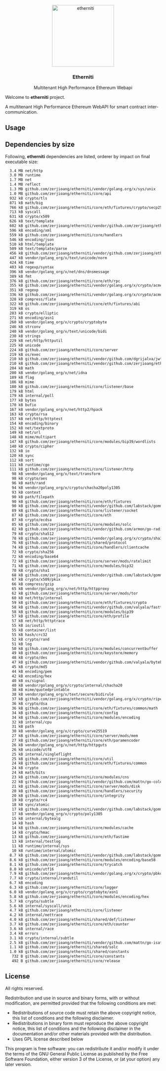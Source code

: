 <p align="center">
  <img style="text-align:center;" width="200px" src="https://upload.wikimedia.org/wikipedia/commons/thumb/0/05/Ethereum_logo_2014.svg/2000px-Ethereum_logo_2014.svg.png" alt="etherniti" />
  <h3 align="center"><b>Etherniti</b></h3>
  <p align="center">Multitenant High Performance Ethereum Webapi</p>
</p>

Welcome to **etherniti** project.

A multitenant High Performance Ethereum WebAPI for smart contract inter-communication.

## Usage

## Dependencies by size

Following, **etherniti** dependencies are listed, orderer by impact on final executable size:

```bash
  3.4 MB net/http
  3.0 MB runtime
  1.7 MB net
  1.4 MB reflect
  1.3 MB github.com/zerjioang/etherniti/vendor/golang.org/x/sys/unix
  1.0 MB github.com/zerjioang/etherniti/core/api
  932 kB crypto/tls
  871 kB math/big
  766 kB github.com/zerjioang/etherniti/core/eth/fixtures/crypto/secp256k1
  713 kB syscall
  631 kB crypto/x509
  626 kB text/template
  602 kB github.com/zerjioang/etherniti/vendor/github.com/zerjioang/etherniti/thirdparty/echo
  596 kB encoding/xml
  559 kB github.com/zerjioang/etherniti/core/handlers
  546 kB encoding/json
  510 kB html/template
  509 kB text/template/parse
  456 kB github.com/zerjioang/etherniti/vendor/github.com/zerjioang/etherniti/thirdparty/echo/middleware
  447 kB vendor/golang_org/x/text/unicode/norm
  424 kB time
  403 kB regexp/syntax
  396 kB vendor/golang_org/x/net/dns/dnsmessage
  389 kB fmt
  376 kB github.com/zerjioang/etherniti/core/eth/rpc
  355 kB github.com/zerjioang/etherniti/vendor/golang.org/x/crypto/acme
  351 kB regexp
  336 kB github.com/zerjioang/etherniti/vendor/golang.org/x/crypto/acme/autocert
  328 kB compress/flate
  322 kB github.com/zerjioang/etherniti/core/eth/fixtures/abi
  319 kB os
  283 kB crypto/elliptic
  271 kB encoding/asn1
  260 kB vendor/golang_org/x/crypto/cryptobyte
  246 kB strconv
  240 kB vendor/golang_org/x/text/unicode/bidi
  230 kB strings
  229 kB net/http/httputil
  225 kB unicode
  224 kB github.com/zerjioang/etherniti/core/server
  219 kB os/exec
  210 kB github.com/zerjioang/etherniti/vendor/github.com/dgrijalva/jwt-go
  210 kB github.com/zerjioang/etherniti/vendor/github.com/zerjioang/etherniti/thirdparty/jwt-go
  204 kB math
  200 kB vendor/golang_org/x/net/idna
  189 kB flag
  186 kB mime
  180 kB github.com/zerjioang/etherniti/core/listener/base
  179 kB html
  179 kB internal/poll
  177 kB bytes
  170 kB bufio
  167 kB vendor/golang_org/x/net/http2/hpack
  163 kB crypto/rsa
  157 kB net/http/httptest
  154 kB encoding/binary
  152 kB net/textproto
  149 kB net/url
  148 kB mime/multipart
  147 kB github.com/zerjioang/etherniti/core/modules/bip39/wordlists
  140 kB crypto/cipher
  132 kB io
  120 kB sync
  112 kB sort
  111 kB runtime/cgo
  111 kB github.com/zerjioang/etherniti/core/listener/http
   98 kB vendor/golang_org/x/text/transform
   98 kB crypto/aes
   96 kB math/rand
   94 kB vendor/golang_org/x/crypto/chacha20poly1305
   93 kB context
   90 kB path/filepath
   90 kB github.com/zerjioang/etherniti/core/eth/fixtures
   90 kB github.com/zerjioang/etherniti/vendor/github.com/labstack/gommon/log
   89 kB github.com/zerjioang/etherniti/core/listener/socket
   87 kB github.com/zerjioang/etherniti/core/eth
   87 kB crypto/ecdsa
   85 kB github.com/zerjioang/etherniti/core/modules/solc
   82 kB github.com/zerjioang/etherniti/vendor/github.com/armon/go-radix
   79 kB crypto/sha512
   78 kB github.com/zerjioang/etherniti/vendor/golang.org/x/crypto/sha3
   76 kB github.com/zerjioang/etherniti/shared/protocol
   74 kB github.com/zerjioang/etherniti/core/handlers/clientcache
   72 kB crypto/sha256
   72 kB encoding/base64
   72 kB github.com/zerjioang/etherniti/core/server/mods/ratelimit
   71 kB github.com/zerjioang/etherniti/core/modules/bip32
   70 kB crypto/sha1
   68 kB github.com/zerjioang/etherniti/vendor/github.com/labstack/gommon/color
   67 kB crypto/x509/pkix
   66 kB compress/gzip
   65 kB vendor/golang_org/x/net/http/httpproxy
   62 kB github.com/zerjioang/etherniti/core/server/mods/tor
   60 kB net/http/internal
   59 kB github.com/zerjioang/etherniti/core/eth/fixtures/crypto
   58 kB github.com/zerjioang/etherniti/vendor/github.com/valyala/fasttemplate
   58 kB github.com/zerjioang/etherniti/core/modules/bip39
   57 kB github.com/zerjioang/etherniti/core/eth/profile
   57 kB net/http/httptrace
   55 kB io/ioutil
   55 kB container/list
   55 kB hash/crc32
   52 kB crypto/rand
   51 kB log
   50 kB github.com/zerjioang/etherniti/core/modules/concurrentbuffer
   49 kB github.com/zerjioang/etherniti/core/keystore/memory
   48 kB crypto/des
   47 kB github.com/zerjioang/etherniti/vendor/github.com/valyala/bytebufferpool
   45 kB crypto/md5
   44 kB encoding/pem
   42 kB encoding/hex
   40 kB os/signal
   40 kB vendor/golang_org/x/crypto/internal/chacha20
   38 kB mime/quotedprintable
   38 kB vendor/golang_org/x/text/secure/bidirule
   37 kB github.com/zerjioang/etherniti/vendor/golang.org/x/crypto/ripemd160
   36 kB crypto/dsa
   36 kB github.com/zerjioang/etherniti/core/eth/fixtures/common/math
   34 kB github.com/zerjioang/etherniti/core/config
   34 kB github.com/zerjioang/etherniti/core/modules/encoding
   32 kB internal/cpu
   31 kB path
   30 kB vendor/golang_org/x/crypto/curve25519
   27 kB github.com/zerjioang/etherniti/core/server/mods/mem
   27 kB github.com/zerjioang/etherniti/core/eth/paramencoder
   26 kB vendor/golang_org/x/net/http/httpguts
   26 kB unicode/utf8
   25 kB internal/singleflight
   25 kB github.com/zerjioang/etherniti/core/util
   24 kB github.com/zerjioang/etherniti/core/eth/fixtures/common
   24 kB crypto
   24 kB math/bits
   23 kB github.com/zerjioang/etherniti/core/modules/cns
   22 kB github.com/zerjioang/etherniti/vendor/github.com/mattn/go-colorable
   21 kB github.com/zerjioang/etherniti/core/server/mods/disk
   20 kB github.com/zerjioang/etherniti/core/handlers/security
   20 kB github.com/zerjioang/etherniti/core/integrity
   19 kB crypto/rc4
   18 kB sync/atomic
   17 kB github.com/zerjioang/etherniti/vendor/github.com/labstack/gommon/bytes
   17 kB vendor/golang_org/x/crypto/poly1305
   15 kB internal/bytealg
   14 kB hash
   14 kB github.com/zerjioang/etherniti/core/modules/cache
   14 kB crypto/hmac
   13 kB github.com/zerjioang/etherniti/core/eth/fastime
   13 kB internal/testlog
   11 kB runtime/internal/sys
   10 kB runtime/internal/atomic
  8.7 kB github.com/zerjioang/etherniti/vendor/github.com/labstack/gommon/random
  8.6 kB github.com/zerjioang/etherniti/core/modules/encoding/base58
  8.1 kB github.com/zerjioang/etherniti/core/trycatch
  8.0 kB unicode/utf16
  7.9 kB github.com/zerjioang/etherniti/vendor/golang.org/x/crypto/pbkdf2
  7.7 kB crypto/internal/randutil
  6.7 kB encoding
  6.3 kB github.com/zerjioang/etherniti/core/logger
  6.0 kB vendor/golang_org/x/crypto/cryptobyte/asn1
  5.8 kB github.com/zerjioang/etherniti/core/modules/encoding/hex
  5.7 kB crypto/subtle
  5.6 kB internal/syscall/unix
  4.7 kB github.com/zerjioang/etherniti/core/listener
  4.2 kB internal/nettrace
  4.0 kB github.com/zerjioang/etherniti/shared/def/listener
  3.7 kB github.com/zerjioang/etherniti/core/eth/counter
  3.6 kB internal/race
  3.4 kB errors
  3.1 kB crypto/internal/subtle
  2.5 kB github.com/zerjioang/etherniti/vendor/github.com/mattn/go-isatty
  1.1 kB github.com/zerjioang/etherniti/shared/solc
  1.0 kB github.com/zerjioang/etherniti/shared/constants
   732 B github.com/zerjioang/etherniti/core/constants
   492 B github.com/zerjioang/etherniti/core/release
```

## License

All rights reserved.

Redistribution and use in source and binary forms, with or without modification, are permitted provided that the following conditions are met:

 * Redistributions of source code must retain the above copyright notice, this list of conditions and the following disclaimer.
 * Redistributions in binary form must reproduce the above copyright notice, this list of conditions and the following disclaimer in the documentation and/or other materials provided with the distribution.
 * Uses GPL license described below

This program is free software: you can redistribute it and/or modify it under the terms of the GNU General Public License as published by the Free Software Foundation, either version 3 of the License, or (at your option) any later version.

